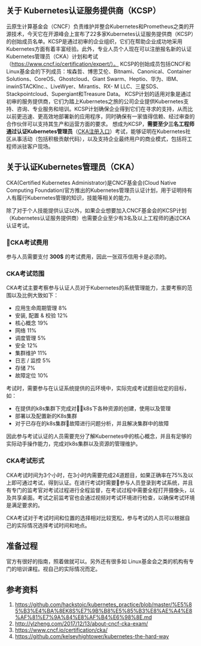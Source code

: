 
## 关于 Kubernetes认证服务提供商（KCSP）
云原生计算基金会（CNCF）负责维护并整合Kubernetes和Prometheus之类的开源技术，今天它在开源峰会上宣布了22多家Kubernetes认证服务提供商（KCSP）的创始成员名单。KCSP是通过初审的企业组织，它们在帮助企业成功地采用Kubernetes方面有着丰富经验。此外，专业人员个人现在可以注册报名新的认证Kubernetes管理员（CKA）计划和考试（https://www.cncf.io/certification/expert/）。
KCSP的创始成员包括CNCF和Linux基金会的下列成员：埃森哲、博思艾伦、Bitnami、Canonical、Container Solutions、CoreOS、Ghostcloud、Giant Swarm、Heptio、华为、IBM、inwinSTACKInc.、LiveWyer、Mirantis、RX- M LLC、三星SDS、Stackpointcloud、Supergiant和Treasure Data。
KCSP计划的适用对象是通过初审的服务提供商，它们为踏上Kubernetes之旅的公司企业提供Kubernetes支持、咨询、专业服务和培训。KCSP计划确保企业得到它们在寻求的支持，从而比以前更迅速、更高效地部署新的应用程序，同时确保有一家值得信赖、经过审查的合作伙伴可以支持其生产和运营方面的要求。
想成为KCSP，**需要至少三名工程师通过认证Kubernetes管理员**（[CKA注册入口](https://www.cncf.io/certification/expert/)）考试，能够证明在Kubernetes社区从事活动（包括积极贡献代码），以及支持企业最终用户的商业模式，包括将工程师派驻客户现场。

## 关于认证Kubernetes管理员（CKA）

CKA(Certified Kubernetes Administrator)是CNCF基金会(Cloud Native Computing Foundation)官方推出的Kubernetes管理员认证计划，用于证明持有人有履行Kubernetes管理的知识，技能等相关的能力。

除了对于个人技能提供认证以外，如果企业想要加入CNCF基金会的KCSP计划（Kubernetes认证服务提供商）也需要企业至少有3名及以上工程师的通过CKA认证考试。

### CKA考试费用

参与人员需要支付 **300$** 的考试费用，因此一张双币信用卡是必须的。

### CKA考试范围

CKA考试主要考察参与认证人员对于Kubernetes的系统管理能力，主要考察的范围以及比例大致如下：

- 应用生命周期管理 8%
- 安装, 配置 & 校验 12%
- 核心概念 19%
- 网络 11%
- 调度管理 5%
- 安全 12%
- 集群维护 11%
- 日志 / 监控 5%
- 存储 7%
- 故障定位 10%

考试时，需要参与在认证系统提供的云环境中，实际完成考试题目给定的目标，如：

* 在提供的k8s集群下完成对k8s下各种资源的创建，使用以及管理
* 部署以及配置新的K8s集群
* 对于已存在的k8s集群故障进行问题分析，并且解决集群中的故障

因此参与考试认证的人员需要充分了解Kubernetes中的核心概念，并且有足够的实际动手操作能力，完成对k8s集群以及资源的管理维护。

### CKA考试形式

CKA考试时间为3个小时，在3小时内需要完成24道题目，如果正确率在75%及以上即可通过考试，得到认证。在进行考试时需要参与人员登录到考试系统，并且有专门的监考官对考试过程进行全程监督，在考试过程中需要全程打开摄像头，以及共享桌面。考试之前监考官也会通过视频对考试环境进行检查，以确保考试环境是满足要求的。

CKA考试对于考试时间和位置的选择相对比较宽松，参与考试的人员可以根据自己的实际情况选择考试时间和地点。

## 准备过程

官方有很好的指南，照着做就可以。另外还有很多如 Linux基金会之类的机构有专门的培训课程。视自己的实际情况而定。


## 参考资料

1. https://github.com/hackstoic/kubernetes_practice/blob/master/%E5%85%B3%E4%BA%8EK8S%E7%9B%B8%E5%85%B3%E8%AE%A4%E8%AF%81%E7%9A%84%E8%AF%B4%E6%98%8E.md
2. http://ylzheng.com/2017/12/13/about-cncf-cka-exam/
3. https://www.cncf.io/certification/cka/
4. https://github.com/kelseyhightower/kubernetes-the-hard-way
